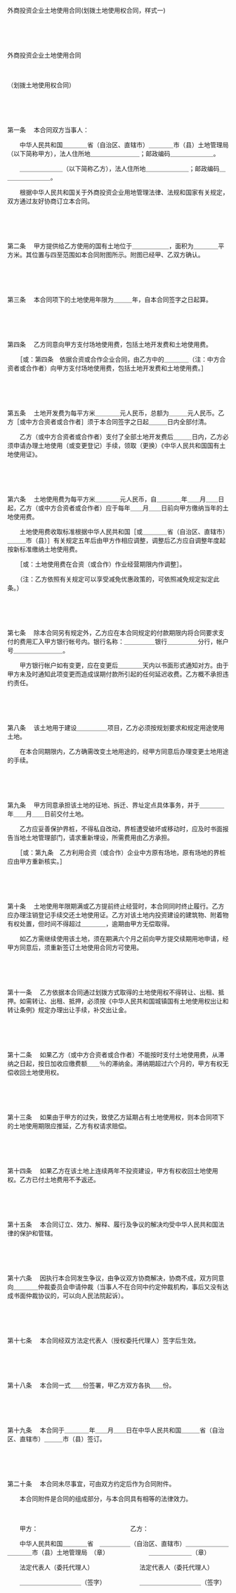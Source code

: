 



外商投资企业土地使用合同(划拨土地使用权合同，样式一)



 

　　

　　


 外商投资企业土地使用合同



　　


 （划拨土地使用权合同）



　　

　　

第一条
　本合同双方当事人：

　　中华人民共和国＿＿＿＿省（自治区、直辖市）＿＿＿＿市（县）土地管理局（以下简称甲方），法人住所地＿＿＿＿＿＿＿＿；邮政编码＿＿＿＿＿＿＿。

　　＿＿＿＿＿＿＿（以下简称乙方），法人住所地＿＿＿＿＿＿＿；邮政编码＿＿＿＿＿＿＿＿。

　　根据中华人民共和国关于外商投资企业用地管理法律、法规和国家有关规定，双方通过友好协商订立本合同。

　　

　　

第二条
　甲方提供给乙方使用的国有土地位于＿＿＿＿＿＿，面积为＿＿＿＿平方米。其位置与四至范围如本合同附图所示。附图已经甲、乙双方确认。

　　

　　

第三条
　本合同项下的土地使用年限为＿＿＿年，自本合同签字之日起算。

　　

　　

第四条
　乙方同意向甲方支付场地使用费，包括土地开发费和土地使用费。

　　［或：第四条　依据合资或合作企业合同，由乙方中的＿＿＿＿（注：中方合资者或合作者）向甲方支付场地使用费，包括土地开发费和土地使用费。］

　　

　　

第五条
　土地开发费为每平方米＿＿＿＿元人民币，总额为＿＿＿元人民币。乙方［或中方合资者或合作者］须于本合同签字之日起＿＿＿日内全部付清。

　　乙方（或中方合资者或合作者）支付了全部土地开发费后＿＿＿日内，乙方必须申请办理土地使用（或变更登记）手续，领取（更换）《中华人民共和国国有土地使用证》。

　　

　　

第六条
　土地使用费为每平方米＿＿＿＿元人民币，自＿＿＿＿年＿＿月＿＿日起，乙方（或中方合资者或合作者）应于每年＿＿月＿＿日前向甲方缴纳当年的土地使用费。

　　土地使用费收取标准根据中华人民共和国［或＿＿＿＿省（自治区、直辖市）＿＿＿市（县）］有关规定五年后由甲方作相应调整，调整后乙方应自调整年度起按新标准缴纳土地使用费。

　　［或：土地使用费在合资（或合作）作业经营期限内作调整］。

　　（注：乙方依照有关规定可以享受减免优惠政策的，可依照减免规定拟定此条。）

　　

　　

第七条
　除本合同另有规定外，乙方应在本合同规定的付款期限内将合同要求支付的费用汇入甲方银行帐号内。银行名称：＿＿＿＿＿银行＿＿＿＿＿分行，帐户号＿＿＿＿＿＿＿＿。

　　甲方银行帐户如有变更，应在变更后＿＿＿＿天内以书面形式通知对方。由于甲方未及时通知此项变更而造成误期付款所引起的任何延迟收费。乙方概不承担违约责任。

　　

　　

第八条
　该土地用于建设＿＿＿＿＿项目，乙方必须按规划要求和规定用途使用土地。

　　在本合同期限内，乙方确需改变土地用途的，经甲方同意后办理变更土地用途的手续。

　　

　　

第九条
　甲方同意承担该土地的征地、拆迁、界址定点具体事务，并于＿＿＿＿年＿＿月＿＿日前交付土地。

　　乙方应妥善保护界桩，不得私自改动，界桩遭受破坏或移动时，应及时书面报告当地土地管理部门，请求重新埋设，所需费用由乙方承担。

　　［或：第九条　乙方利用合资（或合作）企业中方原有场地，原有场地的界桩应由甲方重新核实。］

　　

　　

第十条
　土地使用年限期满或乙方提前终止经营时，本合同同时终止履行。乙方应办理注销登记手续交还土地使用证。乙方对该土地内投资建设的建筑物、附着物有权处置，但时间不得超过＿＿＿＿，逾期由甲方无偿取得。

　　如乙方需继续使用该土地，须在期满六个月之前向甲方提交续期用地申请，经甲方同意后，须重新签订土地使用合同方可使用。

　　

　　

第十一条
　乙方依据本合同通过划拨方式取得的土地使用权不得转让、出租、抵押。如需转让、出租、抵押，必须按《中华人民共和国城镇国有土地使用权出让和转让条例》规定办理出让手续，补交出让金。

　　

　　

第十二条
　如果乙方（或中方合资者或合作者）不能按时支付土地使用费，从滞纳之日起，按日加收应缴费额＿＿％的滞纳金。滞纳期超过六个月的，甲方有权无偿收回土地使用权。

　　

　　

第十三条
　如果由于甲方的过失，致使乙方延期占有土地使用权，则本合同项下的土地使用期限应推延，乙方有权请求赔偿。

　　

　　

第十四条
　如果乙方在该土地上连续两年不投资建设，甲方有权收回土地使用权。乙方已付土地费用不予返还。

　　

　　

第十五条
　本合同订立、效力、解释、履行及争议的解决均受中华人民共和国法律的保护和管辖。

　　

　　

第十六条
　因执行本合同发生争议，由争议双方协商解决，协商不成，双方同意向＿＿＿＿仲裁委员会申请仲裁（当事人不在合同中约定仲裁机构，事后又没有达成书面仲裁协议的，可以向人民法院起诉）。

　　

　　

第十七条
　本合同经双方法定代表人（授权委托代理人）签字后生效。

　　

　　

第十八条
　本合同一式＿＿份签署，甲乙方双方各执＿＿份。

　　

　　

第十九条
　本合同于＿＿＿＿年＿＿月＿＿日在中华人民共和国＿＿＿省（自治区、直辖市）＿＿＿市（县）签订。

　　

　　

第二十条
　本合同未尽事宜，可由双方约定后作为合同附件。

　　本合同附件是合同的组成部分，与本合同具有相等的法律效力。　　

　　

　　甲方：　　　　　　　　　　　　　　　乙方：

　　中华人民共和国＿＿＿＿省　＿＿＿＿＿（自治区、直辖市）＿＿＿＿＿＿＿＿＿＿＿市（县）土地管理局　（章）　　　　　　　＿＿＿＿＿＿＿（章）

　　法定代表人（委托代理人）　　　　　　　　法定代表人（委托代理人）

　　＿＿＿＿＿＿＿＿＿＿（签字）　　　　　　＿＿＿＿＿＿＿＿＿＿（签字）

　　